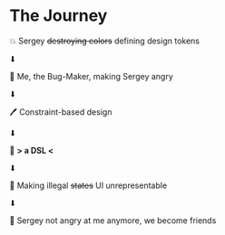 # The Journey

💥 Sergey ~~destroying colors~~ defining design tokens

⬇

🐛 Me, the Bug-Maker, making Sergey angry

⬇

🖊 Constraint-based design

⬇

🦍 **> a DSL <**

⬇

🔧 Making illegal ~~states~~ UI unrepresentable

⬇

🍻 Sergey not angry at me anymore, we become friends
